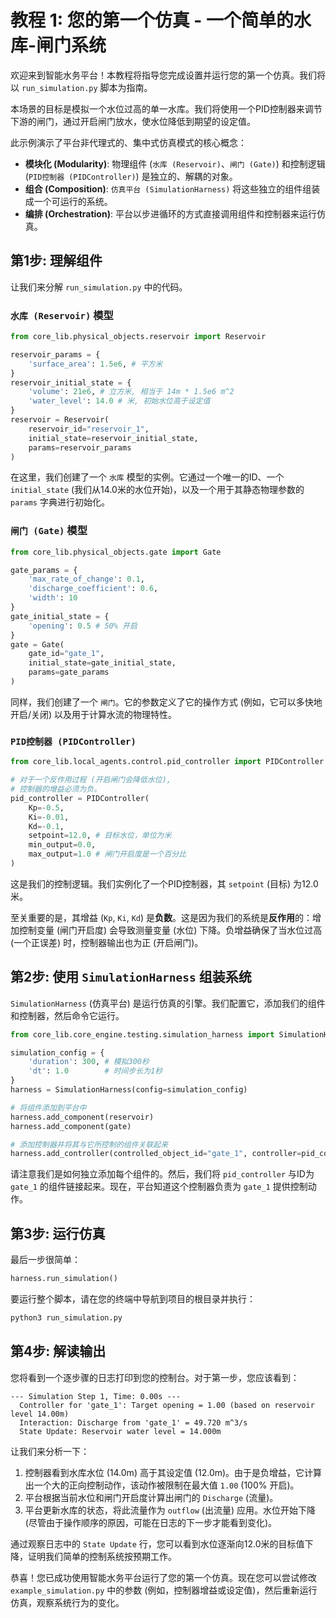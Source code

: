 # 教程 1: 您的第一个仿真 - 一个简单的水库-闸门系统

欢迎来到智能水务平台！本教程将指导您完成设置并运行您的第一个仿真。我们将以 `run_simulation.py` 脚本为指南。

本场景的目标是模拟一个水位过高的单一水库。我们将使用一个PID控制器来调节下游的闸门，通过开启闸门放水，使水位降低到期望的设定值。

此示例演示了平台非代理式的、集中式仿真模式的核心概念：
- **模块化 (Modularity)**: 物理组件 (`水库 (Reservoir)`、`闸门 (Gate)`) 和控制逻辑 (`PID控制器 (PIDController)`) 是独立的、解耦的对象。
- **组合 (Composition)**: `仿真平台 (SimulationHarness)` 将这些独立的组件组装成一个可运行的系统。
- **编排 (Orchestration)**: 平台以步进循环的方式直接调用组件和控制器来运行仿真。

## 第1步: 理解组件

让我们来分解 `run_simulation.py` 中的代码。

### `水库 (Reservoir)` 模型
```python
from core_lib.physical_objects.reservoir import Reservoir

reservoir_params = {
    'surface_area': 1.5e6, # 平方米
}
reservoir_initial_state = {
    'volume': 21e6, # 立方米, 相当于 14m * 1.5e6 m^2
    'water_level': 14.0 # 米, 初始水位高于设定值
}
reservoir = Reservoir(
    reservoir_id="reservoir_1",
    initial_state=reservoir_initial_state,
    params=reservoir_params
)
```
在这里，我们创建了一个 `水库` 模型的实例。它通过一个唯一的ID、一个 `initial_state` (我们从14.0米的水位开始)，以及一个用于其静态物理参数的 `params` 字典进行初始化。

### `闸门 (Gate)` 模型
```python
from core_lib.physical_objects.gate import Gate

gate_params = {
    'max_rate_of_change': 0.1,
    'discharge_coefficient': 0.6,
    'width': 10
}
gate_initial_state = {
    'opening': 0.5 # 50% 开启
}
gate = Gate(
    gate_id="gate_1",
    initial_state=gate_initial_state,
    params=gate_params
)
```
同样，我们创建了一个 `闸门`。它的参数定义了它的操作方式 (例如，它可以多快地开启/关闭) 以及用于计算水流的物理特性。

### `PID控制器 (PIDController)`
```python
from core_lib.local_agents.control.pid_controller import PIDController

# 对于一个反作用过程 (开启闸门会降低水位),
# 控制器的增益必须为负。
pid_controller = PIDController(
    Kp=-0.5,
    Ki=-0.01,
    Kd=-0.1,
    setpoint=12.0, # 目标水位，单位为米
    min_output=0.0,
    max_output=1.0 # 闸门开启度是一个百分比
)
```
这是我们的控制逻辑。我们实例化了一个PID控制器，其 `setpoint` (目标) 为12.0米。

至关重要的是，其增益 (`Kp`, `Ki`, `Kd`) 是**负数**。这是因为我们的系统是**反作用**的：增加控制变量 (闸门开启度) 会导致测量变量 (水位) 下降。负增益确保了当水位过高 (一个正误差) 时，控制器输出也为正 (开启闸门)。

## 第2步: 使用 `SimulationHarness` 组装系统

`SimulationHarness` (仿真平台) 是运行仿真的引擎。我们配置它，添加我们的组件和控制器，然后命令它运行。

```python
from core_lib.core_engine.testing.simulation_harness import SimulationHarness

simulation_config = {
    'duration': 300, # 模拟300秒
    'dt': 1.0        # 时间步长为1秒
}
harness = SimulationHarness(config=simulation_config)

# 将组件添加到平台中
harness.add_component(reservoir)
harness.add_component(gate)

# 添加控制器并将其与它所控制的组件关联起来
harness.add_controller(controlled_object_id="gate_1", controller=pid_controller)
```
请注意我们是如何独立添加每个组件的。然后，我们将 `pid_controller` 与ID为 `gate_1` 的组件链接起来。现在，平台知道这个控制器负责为 `gate_1` 提供控制动作。

## 第3步: 运行仿真

最后一步很简单：
```python
harness.run_simulation()
```
要运行整个脚本，请在您的终端中导航到项目的根目录并执行：
```bash
python3 run_simulation.py
```

## 第4步: 解读输出

您将看到一个逐步骤的日志打印到您的控制台。对于第一步，您应该看到：

```
--- Simulation Step 1, Time: 0.00s ---
  Controller for 'gate_1': Target opening = 1.00 (based on reservoir level 14.00m)
  Interaction: Discharge from 'gate_1' = 49.720 m^3/s
  State Update: Reservoir water level = 14.000m
```

让我们来分析一下：
1.  控制器看到水库水位 (14.0m) 高于其设定值 (12.0m)。由于是负增益，它计算出一个大的正向控制动作，该动作被限制在最大值 `1.00` (100% 开启)。
2.  平台根据当前水位和闸门开启度计算出闸门的 `Discharge` (流量)。
3.  平台更新水库的状态，将此流量作为 `outflow` (出流量) 应用。水位开始下降 (尽管由于操作顺序的原因，可能在日志的下一步才能看到变化)。

通过观察日志中的 `State Update` 行，您可以看到水位逐渐向12.0米的目标值下降，证明我们简单的控制系统按预期工作。

恭喜！您已成功使用智能水务平台运行了您的第一个仿真。现在您可以尝试修改 `example_simulation.py` 中的参数 (例如，控制器增益或设定值)，然后重新运行仿真，观察系统行为的变化。
